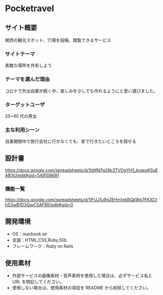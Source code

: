 # Pocketravel

## サイト概要

関西の観光スポット、穴場を投稿、閲覧できるサービス

### サイトテーマ

素敵な場所を共有しよう

### テーマを選んだ理由

コロナで外出自粛が続く中、楽しみを少しでも作れるようにと思い選びました。

### ターゲットユーザ

20~40 代の男女

### 主な利用シーン

自粛期間中で旅行会社に行かなくても、家で行きたいところを探せる

## 設計書

https://docs.google.com/spreadsheets/d/1ldtfN7q28k3TVOqYH1_krapsKSsEAB3U/edit#gid=549108681

### 機能一覧

https://docs.google.com/spreadsheets/d/1iFUJ1u9g2EHm1xkRQkWp7FKXCthS3wB1D3QwCSAFBII/edit#gid=0

## 開発環境

- OS：macbook air
- 言語：HTML,CSS,Ruby,SQL
- フレームワーク：Ruby on Rails
<!--- JS ライブラリ：jQuery-->
<!--- 仮想環境：Vagrant,VirtualBox-->

## 使用素材

- 外部サービスの画像素材・音声素材を使用した場合は、必ずサービス名と URL を明記してください。
- 使用しない場合は、使用素材の項目を README から削除してください。
